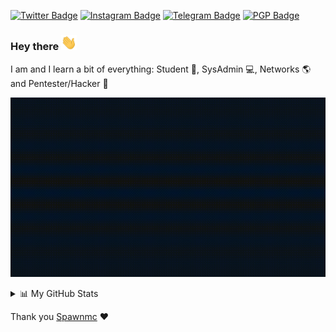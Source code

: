 [![Twitter Badge](https://img.shields.io/badge/-@kyb3rkryze-1ca0f1?style=flat-square&labelColor=1c1c1f&logo=twitter&logoColor=white&link=https://twitter.com/kyb3rkryze)](https://twitter.com/kyb3rkryze)
[![Instagram Badge](https://img.shields.io/badge/-@kyb3rkryze-1ca0f1?style=flat-square&labelColor=1c1c1f&logo=instagram&logoColor=white&link=https://instagram.com/kyb3rkryze)](https://instagram.com/instagram)
[![Telegram Badge](https://img.shields.io/badge/-@kyb3rkryze-1ca0f1?style=flat-square&labelColor=1c1c1f&logo=telegram&logoColor=dark&link=https://t.me/kyb3rkryze)](https://t.me/kyb3rkryze)
[![PGP Badge](https://img.shields.io/keybase/pgp/kyb3rkryze?style=flat-square&logo=keybase&labelColor=black&color=1ca0f1)](https://keybase.io/kyb3rkryze)
### Hey there <img src="hand.gif" width="25px">

I am and I learn a bit of everything: Student :blue_book:, SysAdmin :computer:, Networks :earth_americas: and Pentester/Hacker :angel:

![Banner](banner.gif)

<details>
<summary>📊 My GitHub Stats</summary>
<br>

![GitHub Stats](https://github-readme-stats.vercel.app/api?username=kyb3rkryze&show_icons=true&theme=react&include_all_commits=false)
![GitHub Top](https://github-readme-stats.vercel.app/api/top-langs/?username=kyb3rkryze&show_icons=true&include_all_commits=true&hide_border=false&theme=react&layout=compact)

<a href="https://gitstats.me/kyb3rkryze" target="_blank">My Git Stats</a>

<a href="https://skyline.github.com/kyb3rkryze/2021" target="_blank">My GitHub 2021 Skyline</a>

<b>Note:</b> These metrics do not take into account my other repositories hosted by [kyb3r alt](https://github.com/kyb3rkryzealt). The top languages is only a metric of the languages my public code consists of and doesn't reflect experience or skill level.

<details>
  <summary>🔥 My GitHub Streaks</summary>
  <br>
    <img src="https://github-readme-streak-stats.herokuapp.com?user=kyb3rkryze&theme=tokyonight_duo&fire=DD6000" height="192px"/>
</details>

</details>

Thank you [Spawnmc](https://github.com/spawmc) :heart: